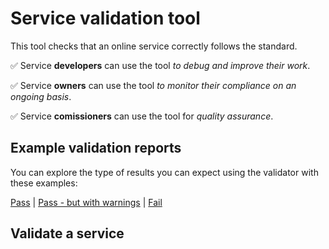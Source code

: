 # Service validation tool

This tool checks that an online service correctly follows the standard. 

✅ Service **developers** can use the tool _to debug and improve their work_.

✅ Service **owners** can use the tool _to monitor their compliance on an ongoing basis_.

✅ Service **comissioners** can use the tool for _quality assurance_.

## Example validation reports

You can explore the type of results you can expect using the validator with these examples:

[Pass](https://openreferraluk.netlify.app/developers/validator/edcf9d03-47dd-4c46-833b-e9831d505c72?uri=https://oruk-api-2a920f51d6bb.herokuapp.com/api/mock) | [Pass - but with warnings](https://openreferraluk.netlify.app/developers/validator/4c305b8e-204e-4211-8670-9fd0d93b55f3?uri=https://oruk-api-2a920f51d6bb.herokuapp.com/api/mock/warn) | [Fail](https://openreferraluk.netlify.app/developers/validator/886de765-9e51-45e9-b4ea-5c69e4e86877?uri=https://oruk-api-2a920f51d6bb.herokuapp.com/api/mock/fail)

## Validate a service
